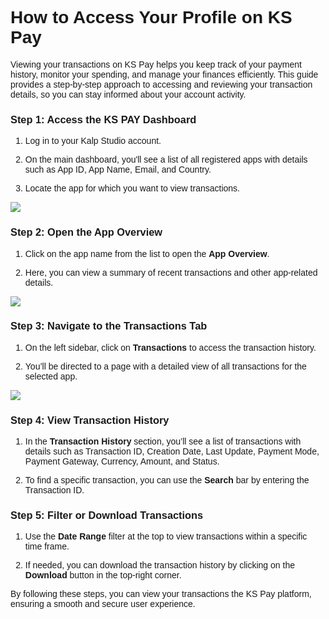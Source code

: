 <style>  body { font-family: "Source Sans 3", sans-serif!important; }</style>
<link href="https://fonts.googleapis.com/css2?family=Source+Sans+3:ital,wght@0,200..900;1,200..900&display=swap" rel="stylesheet">    
<link rel="stylesheet" href="https://fonts.googleapis.com/icon?family=Material+Icons">

# How to Access Your Profile on KS Pay

Viewing your transactions on KS Pay helps you keep track of your payment history, monitor your spending, and manage your finances efficiently. This guide provides a step-by-step approach to accessing and reviewing your transaction details, so you can stay informed about your account activity.

### Step 1: Access the KS PAY Dashboard

1.  Log in to your Kalp Studio account.
    
2.  On the main dashboard, you'll see a list of all registered apps with details such as App ID, App Name, Email, and Country.
    
3.  Locate the app for which you want to view transactions.
    

![](https://docs-images-kalp-studio.s3.ap-south-1.amazonaws.com/KS+Pay+articles+stg/view+transaction/vt1.png)

### Step 2: Open the App Overview

1.  Click on the app name from the list to open the **App Overview**.
    
2.  Here, you can view a summary of recent transactions and other app-related details.
    

![](https://docs-images-kalp-studio.s3.ap-south-1.amazonaws.com/KS+Pay+articles+stg/view+transaction/vt2.png)

### Step 3: Navigate to the Transactions Tab

1.  On the left sidebar, click on **Transactions** to access the transaction history.
    
2.  You’ll be directed to a page with a detailed view of all transactions for the selected app.
    

![](https://docs-images-kalp-studio.s3.ap-south-1.amazonaws.com/KS+Pay+articles+stg/view+transaction/vt.3png)

### Step 4: View Transaction History

1.  In the **Transaction History** section, you’ll see a list of transactions with details such as Transaction ID, Creation Date, Last Update, Payment Mode, Payment Gateway, Currency, Amount, and Status.
    
2.  To find a specific transaction, you can use the **Search** bar by entering the Transaction ID.
    

### Step 5: Filter or Download Transactions

1.  Use the **Date Range** filter at the top to view transactions within a specific time frame.
    
2.  If needed, you can download the transaction history by clicking on the **Download** button in the top-right corner.
    

By following these steps, you can view your transactions the KS Pay platform, ensuring a smooth and secure user experience.